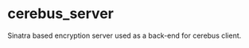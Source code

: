 cerebus_server
==============

Sinatra based encryption server used as a back-end for cerebus client.
